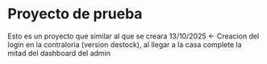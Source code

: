 # Proyecto de prueba
Esto es un proyecto que similar al que se creara
13/10/2025 <- Creacion del login en la contraloria (version destock), al llegar a la casa complete la mitad del dashboard del admin
